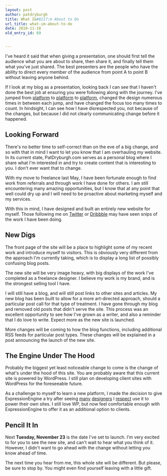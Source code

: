 ```yaml
---
layout: post
author: patdryburgh
title: What I&#8217;m About to Do
url_title: what-im-about-to-do
date: 2010-11-18
old_entry_id: 69


---
```


I've heard it said that when giving a presentation, one should first tell the audience what you are about to share, then share it, and finally tell them what you've just shared. The best presenters are the people who have the ability to direct every member of the audience from point A to point B without leaving anyone behind.

If I look at my blog as a presentation, looking back I can see that I haven't done the best job at ensuring you were following along with the journey. I've jumped from [platform](http://wordpress.org) to [platform](http://tumblr.com) to [platform](http://wordpress.org), changed the design numerous times in between each jump, and have changed the focus too many times to count. In hindsight, I can see how I have disrespected you, not because of the changes, but because I did not clearly communicating change before it happened.

## Looking Forward

There's no better time to self-correct than on the eve of a big change, and so with that in mind I want to let you know that I am overhauling my website. In its current state, PatDryburgh.com serves as a personal blog where I share what I'm interested in and try to create content that is interesting to you. I don't ever want that to change.

With my move to freelance last May, I have been fortunate enough to find work from referrals and through work I have done for others. I am still encountering many amazing opportunities, but I know that at any point that well could dry up and I will need to be proactive about marketing myself and my services.

With this in mind, I have designed and built an entirely new website for myself. Those following me on [Twitter](http://twitter.com/patdryburgh) or [Dribbble](http://dribbble.com/pat) may have seen snips of the work I have been doing.

## New Digs

The front page of the site will be a place to highlight some of my recent work and introduce myself to visitors. This is obviously very different from the approach I'm currently taking, which is to display a long list of possibly confusing blog posts.

The new site will be very image heavy, with big displays of the work I've completed as a freelance designer. I believe my work is my brand, and is the strongest selling tool I have.

I will still have a blog, and will still post links to other sites and articles. My new blog has been built to allow for a more art-directed approach, should a particular post call for that type of treatment. I have gone through my blog and removed old posts that didn't serve the site. This process was an excellent opportunity to see how I've grown as a writer, and also a reminder that I do love to write. Expect more as the new site is launched.

More changes will be coming to how the blog functions, including additional RSS feeds for particular post types. These changes will be explained in a post announcing the launch of the new site.

## The Engine Under The Hood

Probably the biggest yet least noticeable change to come is the change of what's under the hood of this site. You are probably aware that this current site is powered by WordPress. I still plan on developing client sites with WordPress for the foreseeable future.

As a challenge to myself to learn a new platform, I made the decision to give ExpressionEngine a try after seeing [many](http://31three.com/) [designers](http://foundationsix.com/) I [respect](http://jasonsantamaria.com/) use it to power their own sites. I still love WP, but now feel comfortable enough with ExpressionEngine to offer it as an additional option to clients.

## Pencil It In

Next **Tuesday, November 23** is the date I've set to launch. I'm very excited to for you to see the new site, and can't wait to hear what you think of it. However, I didn't want to go ahead with the change without letting you know ahead of time. 

The next time you hear from me, this whole site will be different. But please, be sure to stop by. You might even find yourself leaving with a little gift.